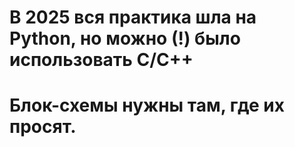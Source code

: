# В 2025 вся практика шла на Python, но можно (!) было использовать C/C++
# Блок-схемы нужны там, где их просят.